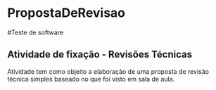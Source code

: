 # PropostaDeRevisao
#Teste de software

## Atividade de fixação - Revisões Técnicas
<p>Atividade tem como objeito a elaboração de uma proposta de revisão técnica simples baseado no que foi visto em sala de aula.</p>
